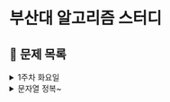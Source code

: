 # 부산대 알고리즘 스터디

## 📅 문제 목록

<details>
<summary>1주차 화요일</summary>

&nbsp;&nbsp;&nbsp;&nbsp;&nbsp;*10026번* - [적록색약](https://www.acmicpc.net/problem/10026)  
&nbsp;&nbsp;&nbsp;&nbsp;&nbsp;*7576번* - [토마토](https://www.acmicpc.net/problem/7576)  
&nbsp;&nbsp;&nbsp;&nbsp;&nbsp;*1697번* - [숨바꼭질](https://www.acmicpc.net/problem/1697)  
&nbsp;&nbsp;&nbsp;&nbsp;&nbsp;*1389번* - [케빈 베이컨의 6단계 법칙](https://www.acmicpc.net/problem/1389)  
&nbsp;&nbsp;&nbsp;&nbsp;&nbsp;*1325번* - [효율적인 해킹](https://www.acmicpc.net/problem/1325)  
&nbsp;&nbsp;&nbsp;&nbsp;&nbsp;*14503번* - [로봇청소기](https://www.acmicpc.net/problem/14503) _(삼성 SW 역량 테스트)_  
</details>

<details>
<summary>문자열 정복~</summary>

&nbsp;&nbsp;&nbsp;&nbsp;&nbsp;*9012번* - [괄호](https://www.acmicpc.net/problem/9012)  
&nbsp;&nbsp;&nbsp;&nbsp;&nbsp;*9935번* - [문자열폭발](https://www.acmicpc.net/problem/9935)  
&nbsp;&nbsp;&nbsp;&nbsp;&nbsp;*4949번* - [균형잡힌 세상](https://www.acmicpc.net/problem/4949)  
&nbsp;&nbsp;&nbsp;&nbsp;&nbsp;*17298번* - [오큰수](https://www.acmicpc.net/problem/17298)  
&nbsp;&nbsp;&nbsp;&nbsp;&nbsp;*프로그래머스* - [짝지어 제거하기]()  


</details>
